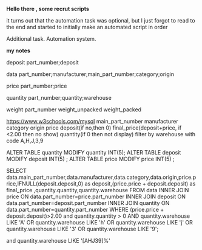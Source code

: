 **Hello there , some recrut scripts**

it turns out that the automation task was optional, but I just forgot to read to the end and started to initially make an automated script in order 

Additional task. Automation system.

**my notes**

deposit 
part_number;deposit

data
part_number;manufacturer;main_part_number;category;origin

price
part_number;price

quantity
part_number;quantity;warehouse

weight
part_number  weight_unpacked  weight_packed



https://www.w3schools.com/mysql
main_part_number manufacturer category origin price deposit(if no,then 0) final_price(deposit+price, if <2.00 then no show) quantity(if 0 then not display) filter by warehouse with code A,H,J,3,9



ALTER TABLE quantity MODIFY quantity  INT(5);
ALTER TABLE deposit MODIFY deposit  INT(5) ;
ALTER TABLE price MODIFY price  INT(5) ;

SELECT data.main_part_number,data.manufacturer,data.category,data.origin,price.price,IFNULL(deposit.deposit,0) as deposit,(price.price + deposit.deposit) as final_price ,quantity.quantity,quantity.warehouse FROM data INNER JOIN price ON data.part_number=price.part_number INNER JOIN deposit ON data.part_number=deposit.part_number INNER JOIN quantity ON data.part_number=quantity.part_number WHERE (price.price + deposit.deposit)>2.00 and quantity.quantity > 0 AND quantity.warehouse LIKE 'A' OR quantity.warehouse LIKE 'h' OR quantity.warehouse LIKE 'j' OR quantity.warehouse LIKE '3' OR quantity.warehouse LIKE '9';
  

and quantity.warehouse LIKE '[AHJ39]%'
